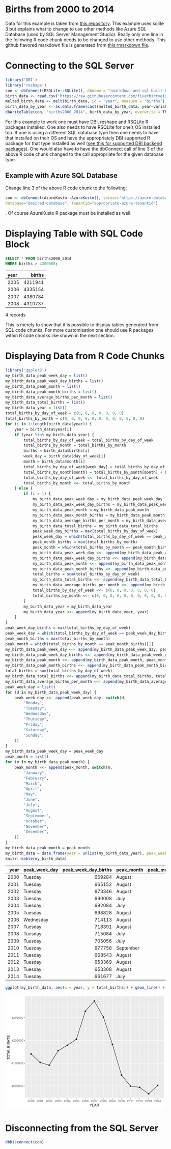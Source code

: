 Births from 2000 to 2014
================

Data for this example is taken from [this
repository](https://github.com/fivethirtyeight/data/blob/master/births/US_births_2000-2014_SSA.csv).
This example uses sqlite 3 but explains what to change to use other
methods like Azure SQL Database (used by SQL Server Management Studio).
Really only one line in the following R code chunk needs to be changed
to use other methods. This github flavored markdown file is generated
from [this rmarkdown file](rmarkdown-and-sql-built-births-display.rmd).

# Connecting to the SQL Server

``` r
library('DBI')
library('reshape')
con <- dbConnect(RSQLite::SQLite(), dbname = "rmarkdown-and-sql-built-births-display.db")
birth_data <- read.csv('https://raw.githubusercontent.com/fivethirtyeight/data/master/births/US_births_2000-2014_SSA.csv')
melted_birth_data <- melt(birth_data, id = "year", measure = "births")
birth_data_by_year <- as.data.frame(cast(melted_birth_data, year~variable, sum))
dbWriteTable(con, "births2000_2014", birth_data_by_year, overwrite = TRUE)
```

For this example to work one must have DBI, reshape and RSQLite R
packages installed. One also needs to have RSQLite for one’s OS
installed too. If one is using a different SQL database type then one
needs to have that installed on their OS and have the appropriately DBI
supported R package for that type installed as well ([see this for
supported DBI backend packages](https://dbi.r-dbi.org/)). One would also
have to have the dbConnect call of line 3 of the above R code chunk
changed to the call appropriate for the given database type.

## Example with Azure SQL Database

Change line 3 of the above R code chunk to the following:

``` r
con <- dbConnect(AzureKusto::AzureKusto(), server="https://azure-database-url.net",
database="desired-database", tenantid="appropriate-azure-tenantid")
```

. Of course AzureKusto R package must be installed as well.

# Displaying Table with SQL Code Block

``` sql
SELECT * FROM births2000_2014
WHERE births > 4200000;
```

<div class="knitsql-table">

| year |  births |
|:-----|--------:|
| 2005 | 4211941 |
| 2006 | 4335154 |
| 2007 | 4380784 |
| 2008 | 4310737 |

4 records

</div>

This is merely to show that it is possible to display tables generated
from SQL code chunks. For more customisation one should use R packages
within R code chunks like shown in the next section.

# Displaying Data from R Code Chunks

``` r
library('ggplot2')
my_birth_data_peak_week_day = list()
my_birth_data_peak_week_day_births = list()
my_birth_data_peak_month = list()
my_birth_data_peak_month_births = list()
my_birth_data_average_births_per_month = list()
my_birth_data_total_births = list()
my_birth_data_year = list()
total_births_by_day_of_week = c(0, 0, 0, 0, 0, 0, 0)
total_births_by_month = c(0, 0, 0, 0, 0, 0, 0, 0, 0, 0, 0, 0)
for (i in 1:length(birth_data$year)) {
    year = birth_data$year[i]
    if (year %in% my_birth_data_year) {
        total_births_by_day_of_week = total_births_by_day_of_week
        total_births_by_month = total_births_by_month
        births = birth_data$births[i]
        week_day = birth_data$day_of_week[i]
        month = birth_data$month[i]
        total_births_by_day_of_week[week_day] = total_births_by_day_of_week[week_day] + births
        total_births_by_month[month] = total_births_by_month[month] + births
        total_births_by_day_of_week <<- total_births_by_day_of_week
        total_births_by_month <<- total_births_by_month
    } else {
        if (i > 1) {
            my_birth_data_peak_week_day = my_birth_data_peak_week_day
            my_birth_data_peak_week_day_births = my_birth_data_peak_week_day_births
            my_birth_data_peak_month = my_birth_data_peak_month
            my_birth_data_peak_month_births = my_birth_data_peak_month_births
            my_birth_data_average_births_per_month = my_birth_data_average_births_per_month
            my_birth_data_total_births = my_birth_data_total_births
            peak_week_day_births = max(total_births_by_day_of_week)
            peak_week_day = which(total_births_by_day_of_week == peak_week_day_births)[1]
            peak_month_births = max(total_births_by_month)
            peak_month = which(total_births_by_month == peak_month_births)[1]
            my_birth_data_peak_week_day <<- append(my_birth_data_peak_week_day, peak_week_day)
            my_birth_data_peak_week_day_births <<- append(my_birth_data_peak_week_day_births, peak_week_day_births)
            my_birth_data_peak_month <<- append(my_birth_data_peak_month, peak_month)
            my_birth_data_peak_month_births <<- append(my_birth_data_peak_month_births, peak_month_births)
            total_births = sum(total_births_by_day_of_week)
            my_birth_data_total_births <<- append(my_birth_data_total_births, total_births)
            my_birth_data_average_births_per_month <<- append(my_birth_data_average_births_per_month, total_births/12)
            total_births_by_day_of_week <<- c(0, 0, 0, 0, 0, 0, 0)
            total_births_by_month <<- c(0, 0, 0, 0, 0, 0, 0, 0, 0, 0, 0, 0)
        }
        my_birth_data_year = my_birth_data_year
        my_birth_data_year <<- append(my_birth_data_year, year)
    }
}
peak_week_day_births = max(total_births_by_day_of_week)
peak_week_day = which(total_births_by_day_of_week == peak_week_day_births)[1]
peak_month_births = max(total_births_by_month)
peak_month = which(total_births_by_month == peak_month_births)[1]
my_birth_data_peak_week_day <<- append(my_birth_data_peak_week_day, peak_week_day)
my_birth_data_peak_week_day_births <<- append(my_birth_data_peak_week_day_births, peak_week_day_births)
my_birth_data_peak_month <<- append(my_birth_data_peak_month, peak_month)
my_birth_data_peak_month_births <<- append(my_birth_data_peak_month_births, peak_month_births)
total_births = sum(total_births_by_day_of_week)
my_birth_data_total_births <<- append(my_birth_data_total_births, total_births)
my_birth_data_average_births_per_month <<- append(my_birth_data_average_births_per_month, total_births/12)
peak_week_day = list()
for (d in my_birth_data_peak_week_day) {
    peak_week_day <<- append(peak_week_day, switch(d,
        "Monday",
        "Tuesday",
        "Wednesday",
        "Thursday",
        "Friday",
        "Saturday",
        "Sunday",
    ))
}
my_birth_data_peak_week_day = peak_week_day
peak_month = list()
for (m in my_birth_data_peak_month) {
    peak_month <<- append(peak_month, switch(m,
        "January",
        "February",
        "March",
        "April",
        "May",
        "June",
        "July",
        "August",
        "September",
        "October",
        "November",
        "December",
    ))
}
my_birth_data_peak_month = peak_month
my_birth_data = data.frame(year = unlist(my_birth_data_year), peak_week_day = unlist(my_birth_data_peak_week_day), peak_week_day_births = unlist(my_birth_data_peak_week_day_births), peak_month = unlist(my_birth_data_peak_month), peak_month_births = unlist(my_birth_data_peak_month_births), average_births_per_month = unlist(my_birth_data_average_births_per_month), total_births = unlist(my_birth_data_total_births))
knitr::kable(my_birth_data)
```

| year | peak_week_day | peak_week_day_births | peak_month | peak_month_births | average_births_per_month | total_births |
|-----:|:--------------|---------------------:|:-----------|------------------:|-------------------------:|-------------:|
| 2000 | Tuesday       |               669284 | August     |            367893 |                 345042.9 |      4140515 |
| 2001 | Tuesday       |               665152 | August     |            369383 |                 341941.7 |      4103300 |
| 2002 | Tuesday       |               673346 | August     |            366409 |                 340948.8 |      4091386 |
| 2003 | Tuesday       |               690008 | July       |            370236 |                 346262.7 |      4155152 |
| 2004 | Tuesday       |               692084 | July       |            365380 |                 348221.5 |      4178658 |
| 2005 | Tuesday       |               698828 | August     |            376467 |                 350385.3 |      4204624 |
| 2006 | Wednesday     |               714113 | August     |            394199 |                 360668.1 |      4328017 |
| 2007 | Tuesday       |               718391 | August     |            396355 |                 364455.2 |      4373462 |
| 2008 | Tuesday       |               715084 | July       |            380707 |                 358560.2 |      4302723 |
| 2009 | Tuesday       |               705056 | July       |            373491 |                 348570.5 |      4182846 |
| 2010 | Tuesday       |               677758 | September  |            355887 |                 337342.0 |      4048104 |
| 2011 | Tuesday       |               668543 | August     |            364194 |                 333304.5 |      3999654 |
| 2012 | Tuesday       |               653369 | August     |            365501 |                 332853.2 |      3994239 |
| 2013 | Tuesday       |               653308 | August     |            356879 |                 330483.3 |      3965800 |
| 2014 | Tuesday       |               661677 | July       |            357476 |                 333542.8 |      4002514 |

``` r
ggplot(my_birth_data, aes(x = year, y = total_births)) + geom_line() + geom_point() + labs(x = "YEAR", y = "TOTAL BIRHTS") + scale_x_continuous(breaks = my_birth_data$year, labels = as.character(my_birth_data$year))
```

![](rmarkdown-and-sql-built-births-display_files/figure-gfm/sql-display-1.png)<!-- -->

# Disconnecting from the SQL Server

``` r
dbDisconnect(con)
```
